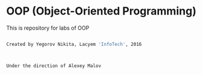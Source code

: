 # OOP (Object-Oriented Programming)



This is repository for labs of OOP


```sh

Created by Yegorov Nikita, Lacyem 'InfoTech', 2016



Under the direction of Alexey Malov
```
